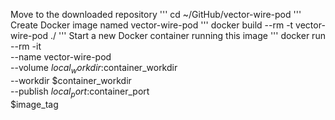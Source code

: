 Move to the downloaded repository 
'''
cd ~/GitHub/vector-wire-pod
'''
Create Docker image named vector-wire-pod
'''
docker build --rm -t vector-wire-pod ./ 
'''
Start a new Docker container running this image
'''
  docker run --rm -it \
    --name vector-wire-pod \
    --volume $local_workdir:$container_workdir \
    --workdir $container_workdir \
    --publish $local_port:$container_port \
    $image_tag